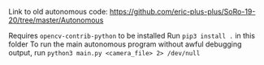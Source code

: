 Link to old autonomous code: https://github.com/eric-plus-plus/SoRo-19-20/tree/master/Autonomous

Requires `opencv-contrib-python` to be installed
Run `pip3 install .` in this folder
To run the main autonomous program without awful debugging output, run
`python3 main.py <camera_file> 2> /dev/null`
